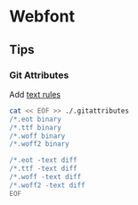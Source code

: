 # Webfont

## Tips

### Git Attributes

Add [text rules](/gitattributes.md#text)

```sh
cat << EOF >> ./.gitattributes
/*.eot binary
/*.ttf binary
/*.woff binary
/*.woff2 binary

/*.eot -text diff
/*.ttf -text diff
/*.woff -text diff
/*.woff2 -text diff
EOF
```
